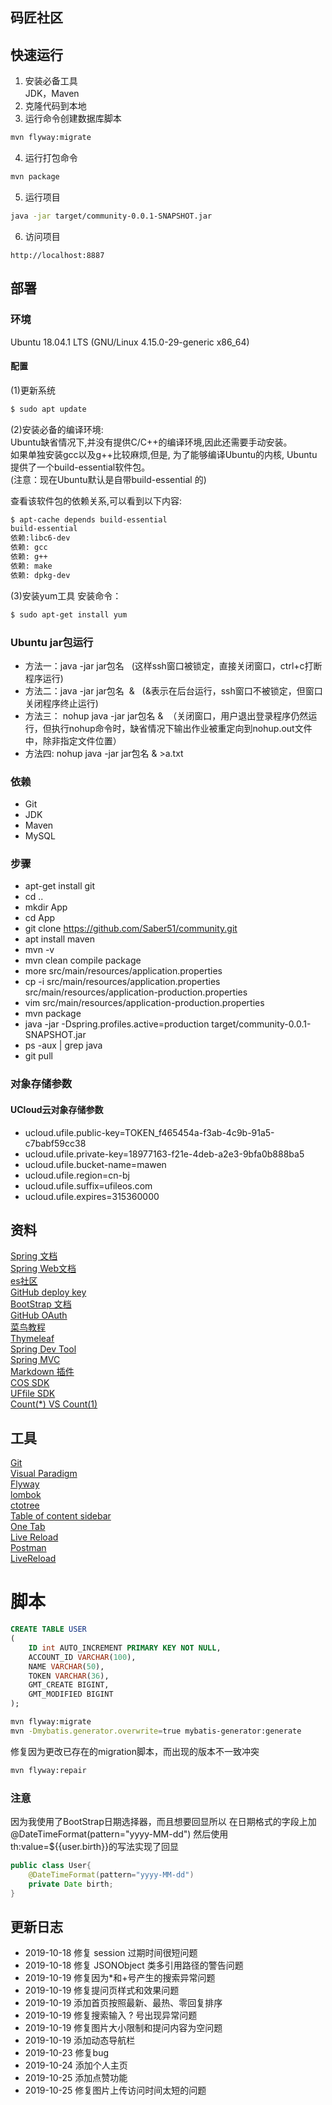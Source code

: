 ## 码匠社区

## 快速运行
1. 安装必备工具      
JDK，Maven    
2. 克隆代码到本地     
3. 运行命令创建数据库脚本       
```sh
mvn flyway:migrate
```
4. 运行打包命令
```sh
mvn package
```
5. 运行项目  
```sh
java -jar target/community-0.0.1-SNAPSHOT.jar
```
6. 访问项目
```
http://localhost:8887
```

## 部署
### 环境
Ubuntu 18.04.1 LTS (GNU/Linux 4.15.0-29-generic x86_64)
#### 配置
(1)更新系统
```bash
$ sudo apt update
```
(2)安装必备的编译环境:  
Ubuntu缺省情况下,并没有提供C/C++的编译环境,因此还需要手动安装。      
如果单独安装gcc以及g++比较麻烦,但是,
为了能够编译Ubuntu的内核,
Ubuntu提供了一个build-essential软件包。  
(注意：现在Ubuntu默认是自带build-essential 的)   

查看该软件包的依赖关系,可以看到以下内容:
```bash
$ apt-cache depends build-essential
build-essential
依赖:libc6-dev    
依赖: gcc     
依赖: g++    
依赖: make   
依赖: dpkg-dev
```
(3)安装yum工具
安装命令：
```bash
$ sudo apt-get install yum
```
 ### Ubuntu jar包运行
- 方法一：java -jar jar包名   (这样ssh窗口被锁定，直接关闭窗口，ctrl+c打断程序运行)     
- 方法二：java -jar jar包名  &   (&表示在后台运行，ssh窗口不被锁定，但窗口关闭程序终止运行)        
- 方法三： nohup java -jar jar包名 &  
（关闭窗口，用户退出登录程序仍然运行，但执行nohup命令时，缺省情况下输出作业被重定向到nohup.out文件中，除非指定文件位置）
- 方法四: nohup java -jar jar包名 & >a.txt          

### 依赖
- Git
- JDK
- Maven
- MySQL
### 步骤
- apt-get install git
- cd ..
- mkdir App
- cd App
- git clone https://github.com/Saber51/community.git
- apt install maven
- mvn -v
- mvn clean compile package
- more src/main/resources/application.properties
- cp -i src/main/resources/application.properties src/main/resources/application-production.properties
- vim src/main/resources/application-production.properties
- mvn package
- java -jar -Dspring.profiles.active=production target/community-0.0.1-SNAPSHOT.jar
- ps -aux | grep java
- git pull

### 对象存储参数
#### UCloud云对象存储参数
- ucloud.ufile.public-key=TOKEN_f465454a-f3ab-4c9b-91a5-c7babf59cc38
- ucloud.ufile.private-key=18977163-f21e-4deb-a2e3-9bfa0b888ba5
- ucloud.ufile.bucket-name=mawen
- ucloud.ufile.region=cn-bj
- ucloud.ufile.suffix=ufileos.com
- ucloud.ufile.expires=315360000

## 资料
[Spring 文档](https://spring.io/guides)   
[Spring Web文档](https://spring.io/guides/gs/serving-web-content/)  
[es社区](https://elasticsearch.cn/explore)  
[GitHub deploy key](https://developer.github.com/v3/guides/managing-deploy-keys/#deploy-keys)  
[BootStrap 文档](https://v3.bootcss.com/getting-started/)  
[GitHub OAuth](https://developer.github.com/apps/building-oauth-apps/creating-an-oauth-app/)  
[菜鸟教程](https://www.runoob.com/)    
[Thymeleaf](https://www.thymeleaf.org/doc/tutorials/3.0/usingthymeleaf.html#setting-attribute-values)    
[Spring Dev Tool](https://docs.spring.io/spring-boot/docs/2.0.0.RC1/reference/htmlsingle/#using-boot-devtools)  
[Spring MVC](https://docs.spring.io/spring/docs/current/spring-framework-reference/web.html)  
[Markdown 插件](https://pandao.github.io/editor.md/)   
[COS SDK](https://cloud.tencent.com/document/product/436/10199)  
[UFfile SDK](https://github.com/ucloud/ufile-sdk-java)  
[Count(*) VS Count(1)](https://mp.weixin.qq.com/s/Rwpke4BHu7Fz7KOpE2d3Lw)  

## 工具
[Git](https://git-scm.com/downloads)  
[Visual Paradigm](https://www.visual-paradigm.com/cn/)      
[Flyway](https://flywaydb.org/getstarted/firststeps/maven)     
[lombok](https://projectlombok.org/)  
[ctotree](https://www.octotree.io/)  
[Table of content sidebar](https://chrome.google.com/webstore/detail/table-of-contents-sidebar/ohohkfheangmbedkgechjkmbepeikkej)            
[One Tab](https://chrome.google.com/webstore/detail/chphlpgkkbolifaimnlloiipkdnihall)         
[Live Reload](https://chrome.google.com/webstore/detail/livereload/jnihajbhpnppcggbcgedagnkighmdlei/related)         
[Postman](https://chrome.google.com/webstore/detail/coohjcphdfgbiolnekdpbcijmhambjff)          
[LiveReload](https://chrome.google.com/webstore/detail/livereload/jnihajbhpnppcggbcgedagnkighmdlei)

# 脚本
```sql
CREATE TABLE USER
(
    ID int AUTO_INCREMENT PRIMARY KEY NOT NULL,
    ACCOUNT_ID VARCHAR(100),
    NAME VARCHAR(50),
    TOKEN VARCHAR(36),
    GMT_CREATE BIGINT,
    GMT_MODIFIED BIGINT
);
```
```bash
mvn flyway:migrate
mvn -Dmybatis.generator.overwrite=true mybatis-generator:generate
```
修复因为更改已存在的migration脚本，而出现的版本不一致冲突
```bash
mvn flyway:repair
```

### 注意
因为我使用了BootStrap日期选择器，而且想要回显所以
在日期格式的字段上加 @DateTimeFormat(pattern="yyyy-MM-dd")
然后使用th:value=${{user.birth}}的写法实现了回显
```java
public class User{
    @DateTimeFormat(pattern="yyyy-MM-dd")
    private Date birth;
}
```

## 更新日志
- 2019-10-18 修复 session 过期时间很短问题   
- 2019-10-18 修复 JSONObject 类多引用路径的警告问题   
- 2019-10-19 修复因为*和+号产生的搜索异常问题  
- 2019-10-19 修复提问页样式和效果问题
- 2019-10-19 添加首页按照最新、最热、零回复排序  
- 2019-10-19 修复搜索输入 ? 号出现异常问题
- 2019-10-19 修复图片大小限制和提问内容为空问题
- 2019-10-19 添加动态导航栏
- 2019-10-23 修复bug
- 2019-10-24 添加个人主页
- 2019-10-25 添加点赞功能
- 2019-10-25 修复图片上传访问时间太短的问题